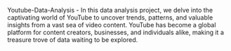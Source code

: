 Youtube-Data-Analysis - 
In this data analysis project, we delve into the captivating world of YouTube to uncover trends, patterns, and valuable insights from a vast sea of video content. YouTube has become a global platform for content creators, businesses, and individuals alike, making it a treasure trove of data waiting to be explored.
